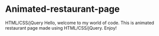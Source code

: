 # Animated-restaurant-page
HTML/CSS/jQuery
Hello, welcome to my world of code. This is animated restaurant page made using HTML/CSS/jQuery. Enjoy!

